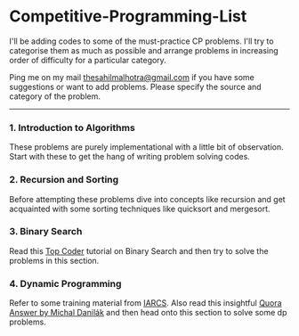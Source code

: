 # Competitive-Programming-List
I'll be adding codes to some of the must-practice CP problems. I'll try to categorise them as much as possible and arrange problems in increasing order of difficulty for a particular category. 

Ping me on my mail [thesahilmalhotra@gmail.com](mailto:thesahilmalhotra@gmail.com) if you have some suggestions or want to add problems. Please specify the source and category of the problem. 

----

### 1. Introduction to Algorithms
These problems are purely implementational with a little bit of observation. Start with these to get the hang of writing problem solving codes. 

### 2. Recursion and Sorting
Before attempting these problems dive into concepts like recursion and get acquainted with some sorting techniques like quicksort and mergesort. 

### 3. Binary Search 
Read this [Top Coder](https://www.topcoder.com/community/competitive-programming/tutorials/binary-search/) tutorial on Binary Search and then try to solve the problems in this section.  

### 4. Dynamic Programming
Refer to some training material from [IARCS](http://www.iarcs.org.in/inoi/online-study-material/topics/dp-tiling.php). Also read this insightful [Quora Answer by Michal Danilák](https://www.quora.com/Are-there-any-good-resources-or-tutorials-for-dynamic-programming-DP-besides-the-TopCoder-tutorial/answer/Michal-Danil%C3%A1k) and then head onto this section to solve some dp problems. 


